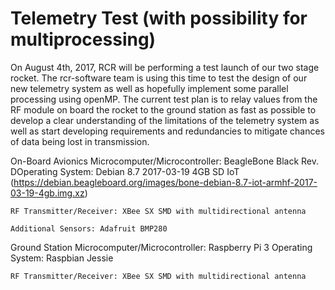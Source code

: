 # Telemetry Test (with possibility for multiprocessing)

On August 4th, 2017, RCR will be performing a test launch of our two stage rocket.  The rcr-software team is using this time to test the design of our new telemetry system as well as hopefully implement some parallel processing using openMP.  The current test plan is to relay values from the RF module on board the rocket to the ground station as fast as possible to develop a clear understanding of the limitations of the telemetry system as well as start developing requirements and redundancies to mitigate chances of data being lost in transmission.

On-Board Avionics
        Microcomputer/Microcontroller: BeagleBone Black Rev. DOperating System: Debian 8.7 2017-03-19 4GB SD IoT (https://debian.beagleboard.org/images/bone-debian-8.7-iot-armhf-2017-03-19-4gb.img.xz)

    RF Transmitter/Receiver: XBee SX SMD with multidirectional antenna

    Additional Sensors: Adafruit BMP280

Ground Station
    Microcomputer/Microcontroller: Raspberry Pi 3
    Operating System: Raspbian Jessie

    RF Transmitter/Receiver: XBee SX SMD with multidirectional antenna

